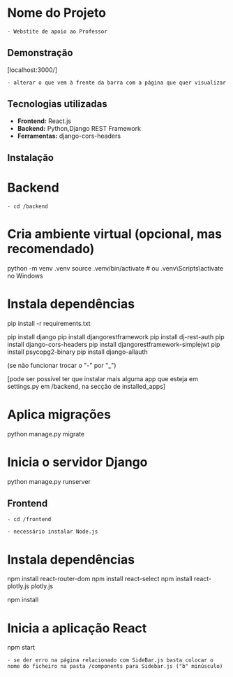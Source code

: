 # Nome do Projeto

    - Webstite de apoio ao Professor 

## Demonstração

[localhost:3000/]

    - alterar o que vem à frente da barra com a página que quer visualizar


## Tecnologias utilizadas

- **Frontend:** React.js
- **Backend:** Python,Django REST Framework
- **Ferramentas:** django-cors-headers

## Instalação

# Backend 
    - cd /backend

# Cria ambiente virtual (opcional, mas recomendado)
python -m venv .venv
source .venv/bin/activate  # ou .venv\Scripts\activate no Windows

# Instala dependências
pip install -r requirements.txt

pip install django
pip install djangorestframework
pip install dj-rest-auth
pip install django-cors-headers
pip install djangorestframework-simplejwt
pip install psycopg2-binary
pip install django-allauth

(se não funcionar trocar o "-" por "_")

[pode ser possível ter que instalar mais alguma app que esteja em settings.py em /backend, na secção de installed_apps]

# Aplica migrações
python manage.py migrate

# Inicia o servidor Django
python manage.py runserver


## Frontend
    - cd /frontend

    - necessário instalar Node.js

# Instala dependências
npm install react-router-dom
npm install react-select
npm install react-plotly.js plotly.js

npm install

# Inicia a aplicação React
npm start

    - se der erro na página relacionado com SideBar.js basta colocar o nome do ficheiro na pasta /components para Sidebar.js ("b" minúsculo)
